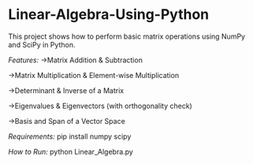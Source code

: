 # Linear-Algebra-Using-Python

This project shows how to perform basic matrix operations using NumPy and SciPy in Python.

*Features:*
->Matrix Addition & Subtraction

->Matrix Multiplication & Element-wise Multiplication

->Determinant & Inverse of a Matrix

->Eigenvalues & Eigenvectors (with orthogonality check)

->Basis and Span of a Vector Space

*Requirements:*
                pip install numpy scipy

*How to Run:*
                python Linear_Algebra.py
